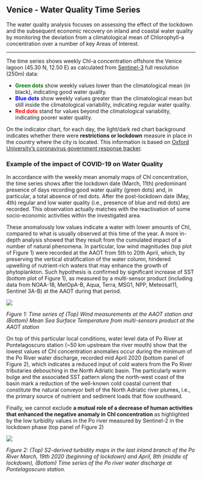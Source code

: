 ## Venice - Water Quality Time Series


The water quality analysis focuses on assessing the effect of the lockdown and the subsequent economic recovery on inland and coastal water quality by monitoring the deviation from a climatological mean of Chlorophyll-a concentration over a number of key Areas of Interest.

---

The time series shows weekly Chl-a concentration offshore the Venice lagoon (45.30 N, 12.50 E) as calculated from [Sentinel-3](https://sentinel.esa.int/web/sentinel/user-guides/sentinel-3-olci) full resolution (250m) data:

* **<span style="color:green">Green dots</span>** show weekly values lower than the climatological mean (in black), indicating good water quality.
* **<span style="color:blue">Blue dots</span>** show weekly values greater than the climatological mean but still inside the climatological variability, indicating regular water quality.
* **<span style="color:red">Red dots</span>** stand for values beyond the climatological variability, indicating poorer water quality.

On the indicator chart, for each day, the light/dark red chart background indicates whether there were **restrictions or lockdown** measure in place in the country where the city is located. This information is based on [Oxford University’s coronavirus government response tracker](https://covidtracker.bsg.ox.ac.uk/). 


### Example of the impact of COVID-19 on Water Quality

In accordance with the weekly mean anomaly maps of Chl concentration, the time series shows after the lockdown date (March, 11th) predominant presence of days recording good water quality (green dots) and, in particular, a total absence of red dots. After the post-lockdown date (May, 4th) regular and low water quality (i.e., presence of blue and red dots) are recorded. This observation actually matches with the reactivation of some socio-economic activities within the investigated area.

These anomalously low values indicate a water with lower amounts of Chl, compared to what is usually observed at this time of the year. A more in-depth analysis showed that they result from the cumulated impact of a number of natural phenomena. In particular, low wind magnitudes (top plot of Figure 1) were recorded at the AAOT from 5th to 20th April, which, by preserving the vertical stratification of the water column, hindered upwelling of nutrient-rich waters that may enhance the growth of phytoplankton. Such hypothesis is confirmed by significant increase of SST (bottom plot of Figure 1), as measured by a multi-sensor product (including data from NOAA-18, MetOpA-B, Aqua, Terra, MSG1, NPP, Meteosat11, Sentinel 3A-B) at the AAOT  during that period.

![](./eodash-data/stories/N3-Fig1.png)

*Figure 1: Time series of (Top) Wind measurements at the AAOT station and (Bottom) Mean Sea Surface Temperature from multi-sensors product at the AAOT station*

On top of this particular local conditions, water level data of Po River at Pontelagoscuro station (\~50 km upstream the river mouth) show that the lowest values of Chl concentration anomalies occur during the minimum of the Po River water discharge, recorded mid April 2020 (bottom panel of Figure 2), which indicates a reduced input of cold waters from the Po River tributaries debouching in the North Adriatic basin. The particularly warm bulge and the associated SST pattern along the north-west coast of the basin mark a reduction of the well-known cold coastal current that constitute the natural conveyor belt of the North Adriatic river plumes, i.e., the primary source of nutrient and sediment loads that flow southward.

Finally, we cannot exclude **a mutual role of a decrease of human activities that enhanced the negative anomaly in Chl concentration** as highlighted by the low turbidity values in the Po river measured by Sentinel-2 in the lockdown phase (top panel of Figure 2)

![](./eodash-data/stories/N3-Fig2.png)

*Figure 2: (Top) S2-derived turbidity maps in the last inland branch of the Po River March, 19th 2020 (beginning of lockdown) and April, 8th (middle of lockdown), (Bottom) Time series of the Po river water discharge at Pontelagoscuro station.*






